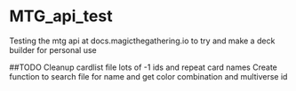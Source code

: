 # MTG_api_test
Testing the mtg api at docs.magicthegathering.io to try and make a deck builder for personal use


##TODO
Cleanup cardlist file lots of -1 ids and repeat card names
Create function to search file for name and get color combination and multiverse id 
